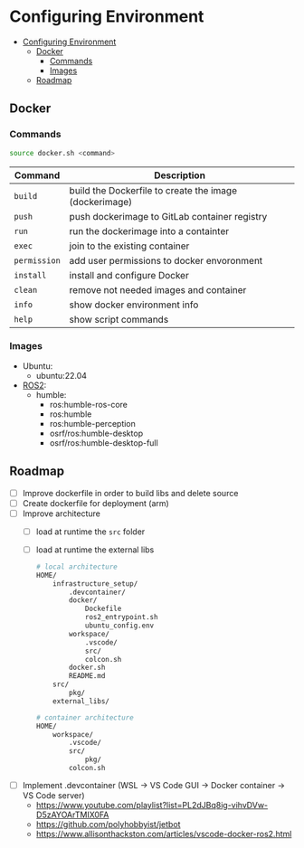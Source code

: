 # Configuring Environment

- [Configuring Environment](#configuring-environment)
  - [Docker](#docker)
    - [Commands](#commands)
    - [Images](#images)
  - [Roadmap](#roadmap)


## Docker

### Commands

```sh
source docker.sh <command>
```

| Command      | Description                                            |
| ------------ | ------------------------------------------------------ |
| `build`      | build the Dockerfile to create the image (dockerimage) |
| `push`       | push dockerimage to GitLab container registry          |
| `run`        | run the dockerimage into a containter                  |
| `exec`       | join to the existing container                         |
| `permission` | add user permissions to docker envoronment             |
| `install`    | install and configure Docker                           |
| `clean`      | remove not needed images and container                 |
| `info`       | show docker environment info                           |
| `help`       | show script commands                                   |


### Images
* Ubuntu:
  * ubuntu:22.04
* [ROS2](https://github.com/osrf/docker_images/tree/3f4fbca923d80f834f3a89b5960bad5582652519):
  * humble:
    * ros:humble-ros-core
    * ros:humble
    * ros:humble-perception
    * osrf/ros:humble-desktop
    * osrf/ros:humble-desktop-full



## Roadmap
- [ ] Improve dockerfile in order to build libs and delete source
- [ ] Create dockerfile for deployment (arm)
- [ ] Improve architecture
  - [ ] load at runtime the `src` folder
  - [ ] load at runtime the external libs
    ```sh
    # local architecture
    HOME/
        infrastructure_setup/
            .devcontainer/
            docker/
                Dockefile
                ros2_entrypoint.sh
                ubuntu_config.env
            workspace/
                .vscode/
                src/
                colcon.sh
            docker.sh
            README.md
        src/
            pkg/
        external_libs/
    ```

    ```sh
    # container architecture
    HOME/
        workspace/
            .vscode/
            src/
                pkg/
            colcon.sh
    ```
- [ ] Implement .devcontainer (WSL -> VS Code GUI -> Docker container -> VS Code server)
    - https://www.youtube.com/playlist?list=PL2dJBq8ig-vihvDVw-D5zAYOArTMIX0FA
    - https://github.com/polyhobbyist/jetbot
    - https://www.allisonthackston.com/articles/vscode-docker-ros2.html


